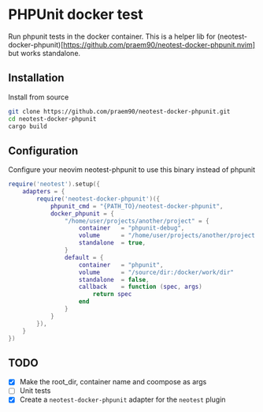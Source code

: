 # PHPUnit docker test
Run phpunit tests in the docker container. This is a helper lib for (neotest-docker-phpunit)[https://github.com/praem90/neotest-docker-phpunit.nvim] but works standalone.

## Installation
Install from source
```zsh
git clone https://github.com/praem90/neotest-docker-phpunit.git
cd neotest-docker-phpunit
cargo build
```

## Configuration
Configure your neovim neotest-phpunit to use this binary instead of phpunit
```lua
require('neotest').setup({
    adapters = {
        require('neotest-docker-phpunit')({
            phpunit_cmd = "{PATH_TO}/neotest-docker-phpunit",
            docker_phpunit = {
                "/home/user/projects/another/project" = {
                    container   = "phpunit-debug",
                    volume      = "/home/user/projects/another/project:/docker/work/dir"
                    standalone  = true,
                }
                default = {
                    container   = "phpunit",
                    volume      = "/source/dir:/docker/work/dir"
                    standalone  = false,
                    callback    = function (spec, args)
                        return spec
                    end
                }
            }
        }),
    }
})

```

## TODO
 - [x] Make the root_dir, container name and coompose as args
 - [ ] Unit tests
 - [x] Create a `neotest-docker-phpunit` adapter for the `neotest` plugin
